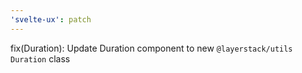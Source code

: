 ```yaml
---
'svelte-ux': patch
---
```


fix(Duration): Update Duration component to new `@layerstack/utils` `Duration` class
